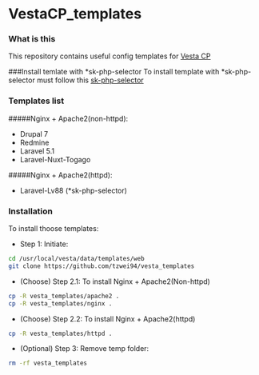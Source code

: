 # VestaCP_templates

### What is this
This repository contains useful config templates for [Vesta CP](https://vestacp.com)

###Install temlate with *sk-php-selector
To install template with *sk-php-selector must follow this [sk-php-selector](https://github.com/Skamasle/sk-php-selector)


### Templates list

#####Nginx + Apache2(non-httpd):
* Drupal 7
* Redmine
* Laravel 5.1
* Laravel-Nuxt-Togago

#####Nginx + Apache2(httpd):
* Laravel-Lv88 (*sk-php-selector)

### Installation
To install thoose templates:

* Step 1: Initiate:
```sh
cd /usr/local/vesta/data/templates/web
git clone https://github.com/tzwei94/vesta_templates
```

* (Choose) Step 2.1: To install Nginx + Apache2(Non-httpd)
```sh
cp -R vesta_templates/apache2 .
cp -R vesta_templates/nginx .
```
* (Choose) Step 2.2: To install Nginx + Apache2(httpd)
```sh
cp -R vesta_templates/httpd .
```

* (Optional) Step 3: Remove temp folder:
```sh
rm -rf vesta_templates
```
